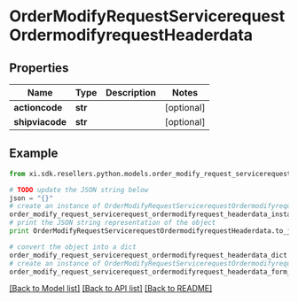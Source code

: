 # OrderModifyRequestServicerequestOrdermodifyrequestHeaderdata


## Properties

Name | Type | Description | Notes
------------ | ------------- | ------------- | -------------
**actioncode** | **str** |  | [optional] 
**shipviacode** | **str** |  | [optional] 

## Example

```python
from xi.sdk.resellers.python.models.order_modify_request_servicerequest_ordermodifyrequest_headerdata import OrderModifyRequestServicerequestOrdermodifyrequestHeaderdata

# TODO update the JSON string below
json = "{}"
# create an instance of OrderModifyRequestServicerequestOrdermodifyrequestHeaderdata from a JSON string
order_modify_request_servicerequest_ordermodifyrequest_headerdata_instance = OrderModifyRequestServicerequestOrdermodifyrequestHeaderdata.from_json(json)
# print the JSON string representation of the object
print OrderModifyRequestServicerequestOrdermodifyrequestHeaderdata.to_json()

# convert the object into a dict
order_modify_request_servicerequest_ordermodifyrequest_headerdata_dict = order_modify_request_servicerequest_ordermodifyrequest_headerdata_instance.to_dict()
# create an instance of OrderModifyRequestServicerequestOrdermodifyrequestHeaderdata from a dict
order_modify_request_servicerequest_ordermodifyrequest_headerdata_form_dict = order_modify_request_servicerequest_ordermodifyrequest_headerdata.from_dict(order_modify_request_servicerequest_ordermodifyrequest_headerdata_dict)
```
[[Back to Model list]](../README.md#documentation-for-models) [[Back to API list]](../README.md#documentation-for-api-endpoints) [[Back to README]](../README.md)


